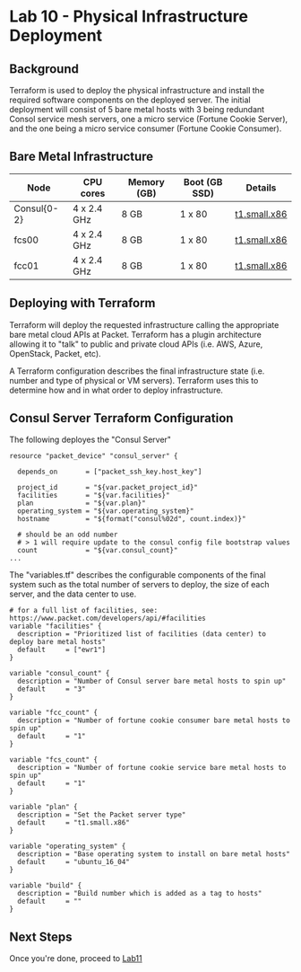 # Lab 10 - Physical Infrastructure Deployment


## Background

Terraform is used to deploy the physical infrastructure and install the required software components on the deployed server. The initial deployment will consist of 5 bare metal hosts with 3 being redundant Consol service mesh servers, one a micro service (Fortune Cookie Server), and the one being a micro service consumer (Fortune Cookie Consumer).

## Bare Metal Infrastructure

| Node          | CPU cores      | Memory (GB) | Boot (GB SSD) | Details
|---------------|----------------|-------------|---------------|---------------------------------------------------------------
| Consul{0-2}   | 4 x 2.4 GHz    | 8 GB        | 1 x 80        | [t1.small.x86](https://www.packet.com/cloud/servers/t1-small/)
| fcs00         | 4 x 2.4 GHz    | 8 GB        | 1 x 80        | [t1.small.x86](https://www.packet.com/cloud/servers/t1-small/)
| fcc01         | 4 x 2.4 GHz    | 8 GB        | 1 x 80        | [t1.small.x86](https://www.packet.com/cloud/servers/t1-small/)

## Deploying with Terraform

Terraform will deploy the requested infrastructure calling the appropriate bare metal cloud APIs at Packet. Terraform has a plugin architecture allowing it to "talk" to public and private cloud APIs (i.e. AWS, Azure, OpenStack, Packet, etc).

A Terraform configuration describes the final infrastructure state (i.e. number and type of physical or VM servers). Terraform uses this to determine how and in what order to deploy infrastructure.

## Consul Server Terraform Configuration

The following deployes the "Consul Server" 
```
resource "packet_device" "consul_server" {

  depends_on       = ["packet_ssh_key.host_key"]

  project_id       = "${var.packet_project_id}"
  facilities       = "${var.facilities}"
  plan             = "${var.plan}"
  operating_system = "${var.operating_system}"
  hostname         = "${format("consul%02d", count.index)}"

  # should be an odd number
  # > 1 will require update to the consul config file bootstrap values
  count            = "${var.consul_count}"
...
```

The "variables.tf" describes the configurable components of the final system such as the total number of servers to deploy, the size of each server, and the data center to use.

```
# for a full list of facilities, see: https://www.packet.com/developers/api/#facilities
variable "facilities" {
  description = "Prioritized list of facilities (data center) to deploy bare metal hosts"
  default     = ["ewr1"]
}

variable "consul_count" {
  description = "Number of Consul server bare metal hosts to spin up"
  default     = "3"
}

variable "fcc_count" {
  description = "Number of fortune cookie consumer bare metal hosts to spin up"
  default     = "1"
}

variable "fcs_count" {
  description = "Number of fortune cookie service bare metal hosts to spin up"
  default     = "1"
}

variable "plan" {
  description = "Set the Packet server type"
  default     = "t1.small.x86"
}

variable "operating_system" {
  description = "Base operating system to install on bare metal hosts"
  default     = "ubuntu_16_04"
}

variable "build" {
  description = "Build number which is added as a tag to hosts"
  default     = ""
}
```


## Next Steps

Once you're done, proceed to [Lab11](Lab11.md)